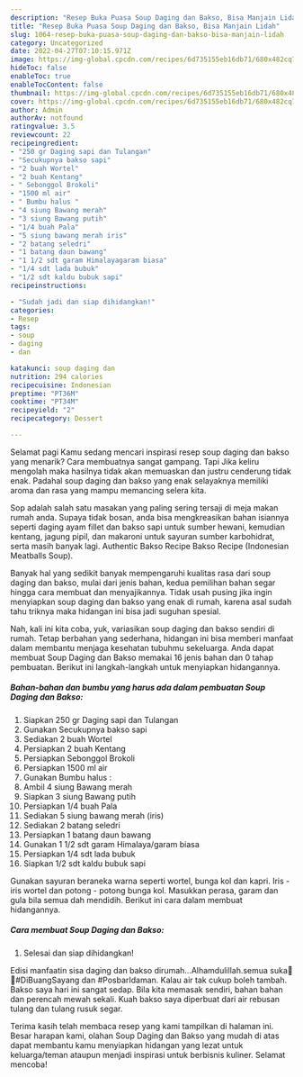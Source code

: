 ```yaml
---
description: "Resep Buka Puasa Soup Daging dan Bakso, Bisa Manjain Lidah"
title: "Resep Buka Puasa Soup Daging dan Bakso, Bisa Manjain Lidah"
slug: 1064-resep-buka-puasa-soup-daging-dan-bakso-bisa-manjain-lidah
category: Uncategorized
date: 2022-04-27T07:10:15.971Z
image: https://img-global.cpcdn.com/recipes/6d735155eb16db71/680x482cq70/soup-daging-dan-bakso-foto-resep-utama.jpg
hideToc: false
enableToc: true
enableTocContent: false
thumbnail: https://img-global.cpcdn.com/recipes/6d735155eb16db71/680x482cq70/soup-daging-dan-bakso-foto-resep-utama.jpg
cover: https://img-global.cpcdn.com/recipes/6d735155eb16db71/680x482cq70/soup-daging-dan-bakso-foto-resep-utama.jpg
author: Admin
authorAv: notfound
ratingvalue: 3.5
reviewcount: 22
recipeingredient:
- "250 gr Daging sapi dan Tulangan"
- "Secukupnya bakso sapi"
- "2 buah Wortel"
- "2 buah Kentang"
- " Sebonggol Brokoli"
- "1500 ml air"
- " Bumbu halus "
- "4 siung Bawang merah"
- "3 siung Bawang putih"
- "1/4 buah Pala"
- "5 siung bawang merah iris"
- "2 batang seledri"
- "1 batang daun bawang"
- "1 1/2 sdt garam Himalayagaram biasa"
- "1/4 sdt lada bubuk"
- "1/2 sdt kaldu bubuk sapi"
recipeinstructions:

- "Sudah jadi dan siap dihidangkan!"
categories:
- Resep
tags:
- soup
- daging
- dan

katakunci: soup daging dan 
nutrition: 294 calories
recipecuisine: Indonesian
preptime: "PT36M"
cooktime: "PT34M"
recipeyield: "2"
recipecategory: Dessert

---
```



Selamat pagi Kamu sedang mencari inspirasi resep soup daging dan bakso yang menarik? Cara membuatnya sangat gampang. Tapi Jika keliru mengolah maka hasilnya tidak akan memuaskan dan justru cenderung tidak enak. Padahal soup daging dan bakso yang enak selayaknya memiliki aroma dan rasa yang mampu memancing selera kita.


Sop adalah salah satu masakan yang paling sering tersaji di meja makan rumah anda. Supaya tidak bosan, anda bisa mengkreasikan bahan isiannya seperti daging ayam fillet dan bakso sapi untuk sumber hewani, kemudian kentang, jagung pipil, dan makaroni untuk sayuran sumber karbohidrat, serta masih banyak lagi. Authentic Bakso Recipe Bakso Recipe (Indonesian Meatballs Soup).

Banyak hal yang sedikit banyak mempengaruhi kualitas rasa dari soup daging dan bakso, mulai dari jenis bahan, kedua pemilihan bahan segar hingga cara membuat dan menyajikannya. Tidak usah pusing jika ingin menyiapkan soup daging dan bakso yang enak di rumah, karena asal sudah tahu triknya maka hidangan ini bisa jadi suguhan spesial.


Nah, kali ini kita coba, yuk, variasikan soup daging dan bakso sendiri di rumah. Tetap berbahan yang sederhana, hidangan ini bisa memberi manfaat dalam membantu menjaga kesehatan tubuhmu sekeluarga. Anda dapat membuat Soup Daging dan Bakso memakai 16 jenis bahan dan 0 tahap pembuatan. Berikut ini langkah-langkah untuk menyiapkan hidangannya.

<!--inarticleads1-->

##### Bahan-bahan dan bumbu yang harus ada dalam pembuatan Soup Daging dan Bakso:

1. Siapkan 250 gr Daging sapi dan Tulangan
1. Gunakan Secukupnya bakso sapi
1. Sediakan 2 buah Wortel
1. Persiapkan 2 buah Kentang
1. Persiapkan  Sebonggol Brokoli
1. Persiapkan 1500 ml air
1. Gunakan  Bumbu halus :
1. Ambil 4 siung Bawang merah
1. Siapkan 3 siung Bawang putih
1. Persiapkan 1/4 buah Pala
1. Sediakan 5 siung bawang merah (iris)
1. Sediakan 2 batang seledri
1. Persiapkan 1 batang daun bawang
1. Gunakan 1 1/2 sdt garam Himalaya/garam biasa
1. Persiapkan 1/4 sdt lada bubuk
1. Siapkan 1/2 sdt kaldu bubuk sapi


Gunakan sayuran beraneka warna seperti wortel, bunga kol dan kapri. Iris - iris wortel dan potong - potong bunga kol. Masukkan perasa, garam dan gula bila semua dah mendidih. Berikut ini cara dalam membuat hidangannya. 

<!--inarticleads2-->

##### Cara membuat Soup Daging dan Bakso:


1. Selesai dan siap dihidangkan!

Edisi manfaatin sisa daging dan bakso dirumah…Alhamdulillah.semua suka🤗🤗#DiBuangSayang dan #PosbarIdaman. Kalau air tak cukup boleh tambah. Bakso saya hari ini sangat sedap. Bila kita memasak sendiri, bahan bahan dan perencah mewah sekali. Kuah bakso saya diperbuat dari air rebusan tulang dan tulang rusuk segar. 

Terima kasih telah membaca resep yang kami tampilkan di halaman ini. Besar harapan kami, olahan Soup Daging dan Bakso yang mudah di atas dapat membantu kamu menyiapkan hidangan yang lezat untuk keluarga/teman ataupun menjadi inspirasi untuk berbisnis kuliner. Selamat mencoba!
